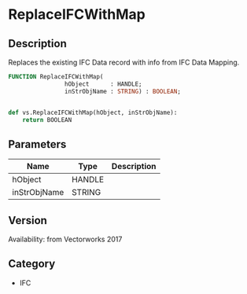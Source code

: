 # ReplaceIFCWithMap

## Description
Replaces the existing IFC Data record with info from IFC Data Mapping.

```pascal
FUNCTION ReplaceIFCWithMap(
				hObject      : HANDLE;
				inStrObjName : STRING) : BOOLEAN;
```

```python

def vs.ReplaceIFCWithMap(hObject, inStrObjName):
    return BOOLEAN
```

## Parameters
|Name|Type|Description|
|---|---|---|
|hObject|HANDLE||
|inStrObjName|STRING||

## Version
Availability: from Vectorworks 2017
## Category
* IFC

